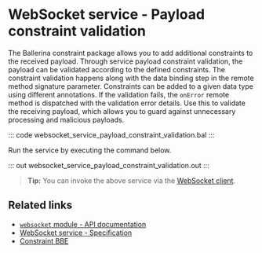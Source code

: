 # WebSocket service - Payload constraint validation

The Ballerina constraint package allows you to add additional constraints to the received payload. Through service payload constraint validation, the payload can be validated according to the defined constraints. The constraint validation happens along with the data binding step in the remote method signature parameter. Constraints can be added to a given data type using different annotations. If the validation fails, the `onError` remote method is dispatched with the validation error details. Use this to validate the receiving payload, which allows you to guard against unnecessary processing and malicious payloads.

::: code websocket_service_payload_constraint_validation.bal :::

Run the service by executing the command below.

::: out websocket_service_payload_constraint_validation.out :::

>**Tip:** You can invoke the above service via the [WebSocket client](/learn/by-example/websocket-client/).

## Related links
- [`websocket` module - API documentation](https://lib.ballerina.io/ballerina/websocket/latest)
- [WebSocket service - Specification](/spec/websocket/#3-service-types)
- [Constraint BBE](/learn/by-example/constraint-validations/)
